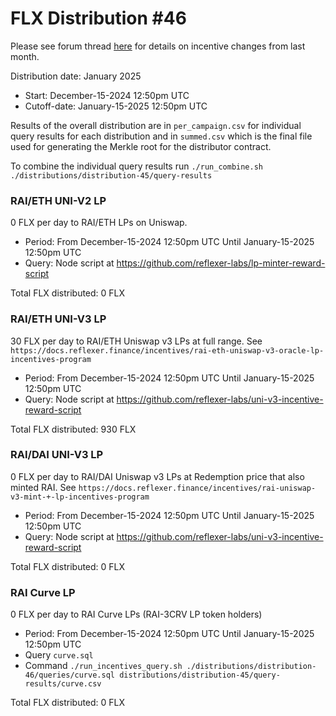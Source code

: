 # FLX Distribution #46

Please see forum thread [here](https://community.reflexer.finance/t/oracle-migration-to-uniswap-v3-incentive-adjustments/510/22) for details on incentive changes from last month.

Distribution date: January 2025

- Start: December-15-2024 12:50pm UTC
- Cutoff-date: January-15-2025 12:50pm UTC

Results of the overall distribution are in `per_campaign.csv` for individual query results for each distribution and in `summed.csv` which is the final file used for generating the Merkle root for the distributor contract.

To combine the individual query results run `./run_combine.sh ./distributions/distribution-45/query-results`

### RAI/ETH UNI-V2 LP

0 FLX per day to RAI/ETH LPs on Uniswap.

- Period: From December-15-2024 12:50pm UTC Until January-15-2025 12:50pm UTC
- Query: Node script at https://github.com/reflexer-labs/lp-minter-reward-script

Total FLX distributed: 0 FLX

### RAI/ETH UNI-V3 LP

30 FLX per day to RAI/ETH Uniswap v3 LPs at full range. See `https://docs.reflexer.finance/incentives/rai-eth-uniswap-v3-oracle-lp-incentives-program`

- Period: From December-15-2024 12:50pm UTC Until January-15-2025 12:50pm UTC
- Query: Node script at https://github.com/reflexer-labs/uni-v3-incentive-reward-script

Total FLX distributed: 930 FLX

### RAI/DAI UNI-V3 LP

0 FLX per day to RAI/DAI Uniswap v3 LPs at Redemption price that also minted RAI. See `https://docs.reflexer.finance/incentives/rai-uniswap-v3-mint-+-lp-incentives-program`

- Period: From December-15-2024 12:50pm UTC Until January-15-2025 12:50pm UTC
- Query: Node script at https://github.com/reflexer-labs/uni-v3-incentive-reward-script

Total FLX distributed: 0 FLX

### RAI Curve LP

0 FLX per day to RAI Curve LPs (RAI-3CRV LP token holders)

- Period: From December-15-2024 12:50pm UTC Until January-15-2025 12:50pm UTC
- Query `curve.sql`
- Command `./run_incentives_query.sh ./distributions/distribution-46/queries/curve.sql distributions/distribution-45/query-results/curve.csv`

Total FLX distributed: 0 FLX
